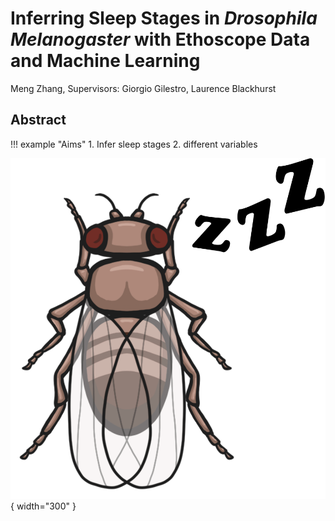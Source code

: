 # Inferring Sleep Stages in *Drosophila Melanogaster* with Ethoscope Data and Machine Learning

Meng Zhang, Supervisors: Giorgio Gilestro, Laurence Blackhurst

## Abstract

!!! example "Aims"
    1. Infer sleep stages
    2. different variables
    

![pic](img/drosophila2.png){ width="300" }


